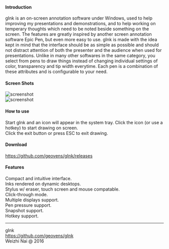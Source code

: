 
#### Introduction

gInk is an on-screen annotation software under Windows, used to help improving my presentations and demonstrations, and to help working on temperary thoughts which need to be noted beside something on the screen. The features are greatly inspired by another screen annotation software Epic Pen, but even more easy to use. gInk is made with the idea kept in mind that the interface should be as simple as possible and should not distract attention of both the presenter and the audience when used for presentations. Unlike in many other softwares in the same category, you select from pens to draw things instead of changing individual settings of color, transparency and tip width everytime. Each pen is a combination of these attributes and is configurable to your need.

#### Screen Shots

![screenshot](https://raw.githubusercontent.com/geovens/gInk/master/screenshot1.jpg)  
![screenshot](https://raw.githubusercontent.com/geovens/gInk/master/screenshot2.jpg)  

#### How to use

Start gInk and an icon will appear in the system tray. Click the icon (or use a hotkey) to start drawing on screen.  
Click the exit button or press ESC to exit drawing.  

#### Download

https://github.com/geovens/gInk/releases

#### Features

Compact and intuitive interface.  
Inks rendered on dynamic desktops.  
Stylus w/ eraser, touch screen and mouse compatable.  
Click-through mode.  
Multiple displays support.  
Pen pressure support.  
Snapshot support.  
Hotkey support.    

----
gInk  
https://github.com/geovens/gInk  
Weizhi Nai @ 2016  
